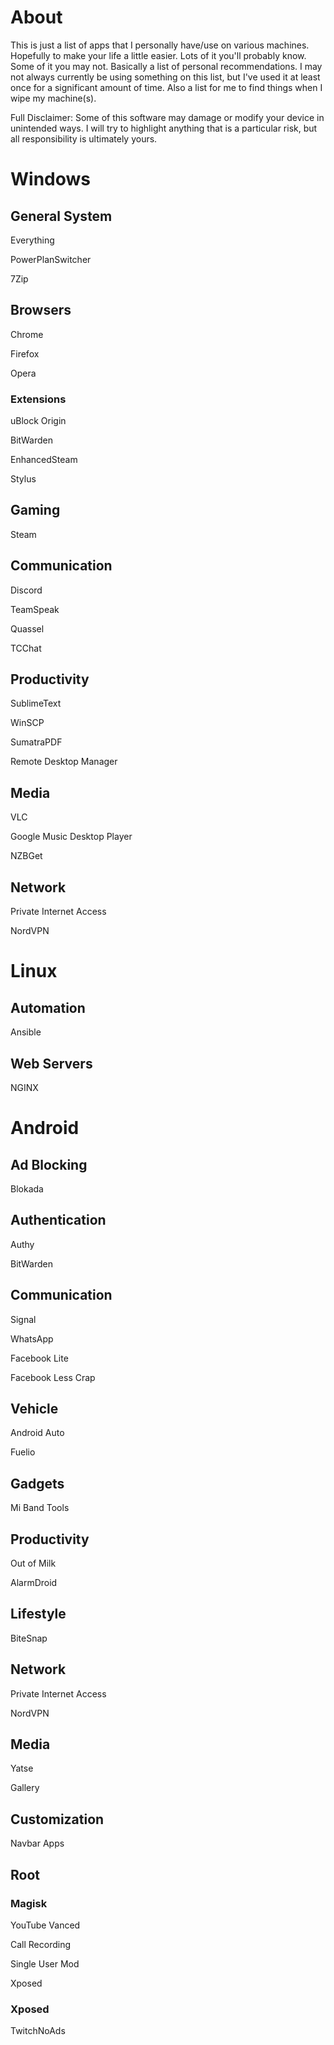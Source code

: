 # About
This is just a list of apps that I personally have/use on various machines. Hopefully to make your life a little easier. Lots of it you'll probably know. Some of it you may not. Basically a list of personal recommendations. I may not always currently be using something on this list, but I've used it at least once for a significant amount of time. Also a list for me to find things when I wipe my machine(s).

Full Disclaimer: Some of this software may damage or modify your device in unintended ways. I will try to highlight anything that is a particular risk, but all responsibility is ultimately yours.


# Windows
## General System
Everything

PowerPlanSwitcher

7Zip


## Browsers
Chrome

Firefox

Opera


### Extensions
uBlock Origin

BitWarden

EnhancedSteam

Stylus


## Gaming
Steam


## Communication
Discord

TeamSpeak

Quassel

TCChat


## Productivity
SublimeText

WinSCP

SumatraPDF

Remote Desktop Manager


## Media
VLC

Google Music Desktop Player

NZBGet


## Network
Private Internet Access

NordVPN


# Linux
## Automation
Ansible


## Web Servers
NGINX


# Android
## Ad Blocking
Blokada


## Authentication
Authy

BitWarden


## Communication
Signal

WhatsApp

Facebook Lite

Facebook Less Crap


## Vehicle
Android Auto

Fuelio


## Gadgets
Mi Band Tools


## Productivity
Out of Milk

AlarmDroid


## Lifestyle
BiteSnap


## Network
Private Internet Access

NordVPN


## Media
Yatse

Gallery


## Customization
Navbar Apps


## Root
### Magisk
YouTube Vanced

Call Recording

Single User Mod

Xposed


### Xposed
TwitchNoAds

